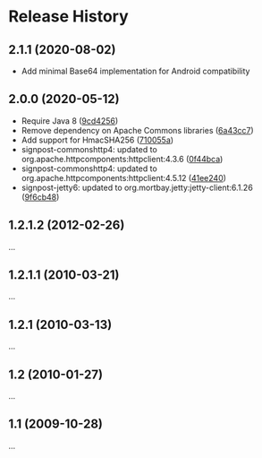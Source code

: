 # Release History

## 2.1.1 (2020-08-02)

- Add minimal Base64 implementation for Android compatibility

## 2.0.0 (2020-05-12)

- Require Java 8 ([9cd4256](https://github.com/mttkay/signpost/commit/9cd425629900190e2f07ced369bfc0d609041a34))
- Remove dependency on Apache Commons libraries ([6a43cc7](https://github.com/mttkay/signpost/commit/6a43cc7ab0742b569b60790e43e1e3d866462979))
- Add support for HmacSHA256 ([710055a](https://github.com/mttkay/signpost/commit/710055a241ae2031c5d911c6151f32878b440ab8))
- signpost-commonshttp4: updated to org.apache.httpcomponents:httpclient:4.3.6 ([0f44bca](https://github.com/mttkay/signpost/commit/0f44bcad093e19e64213cd1d3a93076e77e57478))
- signpost-commonshttp4: updated to org.apache.httpcomponents:httpclient:4.5.12 ([41ee240](https://github.com/mttkay/signpost/commit/41ee2405762619cf3bc9dc2fbfc7db2bedff1421))
- signpost-jetty6: updated to org.mortbay.jetty:jetty-client:6.1.26 ([9f6cb48](https://github.com/mttkay/signpost/commit/9f6cb4875000b8d679dbb594f3adfe6de100a82e))

## 1.2.1.2 (2012-02-26)

…

## 1.2.1.1 (2010-03-21)

…

## 1.2.1 (2010-03-13)

…

## 1.2 (2010-01-27)

…

## 1.1 (2009-10-28)

…
